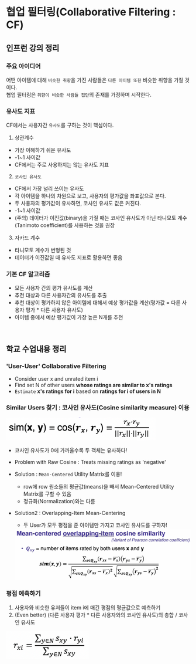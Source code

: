# 협업 필터링(Collaborative Filtering : CF)

## 인프런 강의 정리
### 주요 아이디어
어떤 아이템에 대해 ```비슷한 취향```을 가진 사람들은 ```다른 아이템 또한``` 비슷한 취향을 가질 것이다.  
협업 필터링은 ```취향이 비슷한 사람들 집단```의 존재를 가정하며 시작한다. 

### 유사도 지표
CF에서는 사용자간 ```유사도```를 구하는 것이 핵심이다. 
1. 상관계수
- 가장 이해하기 쉬운 유사도
- -1~1 사이값  
- CF에서는 주로 사용하지는 않는 유사도 지표    

2. ```코사인 유사도```
- CF에서 가장 널리 쓰이는 유사도
- 각 아이템을 하나의 차원으로 보고, 사용자의 평가값을 좌표값으로 본다. 
- 두 사용자의 평가값이 유사하면, 코사인 유사도 값은 커진다. 
- -1~1 사이값
- (주의) 데이터가 이진값(binary)을 가질 때는 코사인 유사도가 아닌 타니모토 계수(Tanimoto coefficient)를 사용하는 것을 권장  

3. 자카드 계수
- 타니모토 계수가 변형된 것
- 데이터가 이진값일 때 유사도 지표로 활용하면 좋음    

### 기본 CF 알고리즘
- 모든 사용자 간의 평가 유사도를 계산  
- 추천 대상과 다른 사용자간의 유사도를 추출  
- 추천 대상이 평가하지 않은 아이템에 대해서 예상 평가값을 계산(평가값 = 다른 사용자 평가 * 다른 사용자 유사도)  
- 아이템 중에서 예상 평가값이 가장 높은 N개를 추천  
<br/>

## 학교 수업내용 정리
### 'User-User' Collaborative Filtering
- Consider user x and unrated item i 
- Find set N of other users **whose ratings are similar to x's ratings** 
- ```Estimate``` **x's ratings for i** based on **ratings for i of users in N**

### Similar Users 찾기 : 코사인 유사도(Cosine similarity measure) 이용
<img src="../img/cf-1.png"/>

- 코사인 유사도가 0에 가까울수록 두 객체는 유사하다!
- Problem with Raw Cosine : Treats missing ratings as 'negative'
- Solution : ```Mean-Centered``` Utility Matrix를 이용! 
  - row에 row 원소들의 평균값(means)을 빼서 Mean-Centered Utility Matrix를 구할 수 있음
  - 정규화(Normalization)와는 다름

- Solution2 : Overlapping-Item Mean-Centering 
  - 두 User가 모두 평점을 준 아이템만 가지고 코사인 유사도를 구하자! 
  <img src="../img/cf-2.png"/>

### 평점 예측하기
1. 사용자와 비슷한 유저들이 item i에 매긴 평점의 평균값으로 예측하기
2. (Even better) (다른 사용자 평가 * 다른 사용자와의 코사인 유사도)의 총합 / 코사인 유사도
  <img src="../img/cf-3.png"/>   






